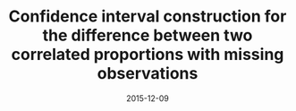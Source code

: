 ---
title: "Confidence interval construction for the difference between two correlated proportions with missing observations"
collection: publications
permalink: /publication/2016TangandLi
date: 2015-12-09
venue: 'Journal of Biopharmaceutical Statistics'
paperurl: '/files/2016TangandLi.pdf'
link: 'https://doi.org/10.1080/10543406.2014.1000544'
citation: 'Niansheng Tang, Hui-Qiong Li, Man-Lai Tang and <b>Jie Li</b><sup>*</sup>. Confidence interval construction for the difference between two correlated proportions with missing observations. <i>Journal of Biopharmaceutical Statistics  (2015)</i>. DOI:10.1080/10543406.2014.1000544.'
---